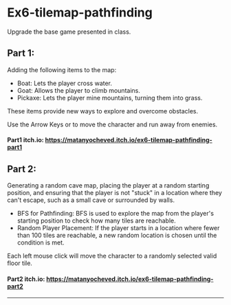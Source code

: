
# Ex6-tilemap-pathfinding
Upgrade the base game presented in class.

## Part 1:

Adding the following items to the map:

* Boat: Lets the player cross water.
* Goat: Allows the player to climb mountains.
* Pickaxe: Lets the player mine mountains, turning them into grass.

These items provide new ways to explore and overcome obstacles.

Use the Arrow Keys or to move the character and run away from enemies.

#### Part1 itch.io:   https://matanyocheved.itch.io/ex6-tilemap-pathfinding-part1

## Part 2:

Generating a random cave map, placing the player at a random starting position, and ensuring that the player is not "stuck" in a location where they can't escape, such as a small cave or surrounded by walls.

* BFS for Pathfinding: BFS is used to explore the map from the player's starting position to check how many tiles are reachable.
* Random Player Placement: If the player starts in a location where fewer than 100 tiles are reachable, a new random location is chosen until the condition is met.

Each left mouse click will move the character to a randomly selected valid floor tile.

#### Part2 itch.io:   https://matanyocheved.itch.io/ex6-tilemap-pathfinding-part2

---



